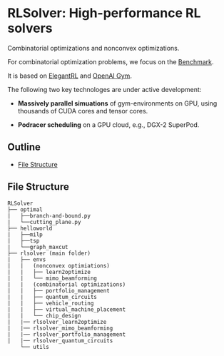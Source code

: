 # RLSolver: High-performance RL solvers 

Combinatorial optimizations and nonconvex optimizations.

For combinatorial optimization problems, we focus on the [Benchmark](http://plato.asu.edu/bench.html).

It is based on [ElegantRL](https://github.com/AI4Finance-Foundation/ElegantRL) and [OpenAI Gym](https://github.com/openai/gym).

The following two key technologes are under active development: 

- **Massively parallel simuations** of gym-environments on GPU, using thousands of CUDA cores and tensor cores.

- **Podracer scheduling** on a GPU cloud, e.g., DGX-2 SuperPod.


## Outline

- [File Structure](#File-Structure)

## File Structure

```
RLSolver
├── optimal
|   ├──branch-and-bound.py
|   └──cutting_plane.py
├── helloworld
|   ├──milp
|   ├──tsp
|   └──graph_maxcut
├── rlsolver (main folder)
|   ├── envs
|   |   (nonconvex optimiations)
|   |   ├── learn2optimize
|   |   └── mimo_beamforming
|   |   (combinatorial optimizations)
|   |   ├── portfolio_management
|   |   ├── quantum_circuits
|   |   ├── vehicle_routing
|   |   ├── virtual_machine_placement
|   |   └── chip_design
|   |── rlsolver_learn2optimize
|   |── rlsolver_mimo_beamforming
|   |── rlsolver_portfolio_management
|   |── rlsolver_quantum_circuits
    └── utils


```
